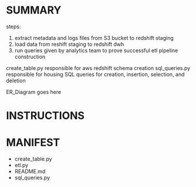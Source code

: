 # **SUMMARY**

steps:

1. extract metadata and logs files from S3 bucket to redshift staging
2. load data from reshift staging to redshift dwh
3. run queries given by analytics team to prove successful etl pipeline construction

create_table.py responsible for aws redshift schema creation
sql_queries.py responsible for housing SQL queries for creation, insertion, selection, and deletion

ER_Diagram goes here

# **INSTRUCTIONS**

# **MANIFEST**

- create_table.py
- etl.py
- README.md
- sql_queries.py
